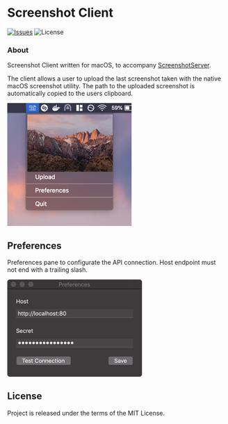 Screenshot Client
========

[![Issues](http://img.shields.io/github/issues/martindines/ScreenshotClient-MacOS.svg?style=flat)](https://github.com/martindines/ScreenshotClient-MacOS/issues)
![License](https://img.shields.io/badge/license-mit-brightgreen.svg?style=flat)

### About

Screenshot Client written for macOS, to accompany [ScreenshotServer](#).

The client allows a user to upload the last screenshot taken with the native macOS screenshot utility. The path to the uploaded screenshot is automatically copied to the users clipboard.

![Menubar](Assets/menubar.png "Menubar")

Preferences
------

Preferences pane to configurate the API connection. Host endpoint must not end with a trailing slash.

![Preferences](Assets/preferences.png "Preferences")

License
-------

Project is released under the terms of the MIT License.
